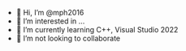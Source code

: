 - 👋 Hi, I’m @mph2016
- 👀 I’m interested in ...
- 🌱 I’m currently learning C++, Visual Studio 2022
- 💞️ I’m not looking to collaborate 


<!---
mph2016/mph2016 is a ✨ special ✨ repository because its `README.md` (this file) appears on your GitHub profile.
You can click the Preview link to take a look at your changes.
--->
